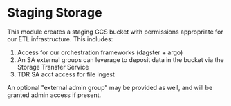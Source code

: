 # Staging Storage
This module creates a staging GCS bucket with permissions appropriate for our ETL infrastructure.
This includes:
1. Access for our orchestration frameworks (dagster + argo)
2. An SA external groups can leverage to deposit data in the bucket via the Storage Transfer Service
3. TDR SA acct access for file ingest

An optional "external admin group" may be provided as well, and will be granted admin access if present. 